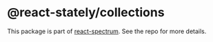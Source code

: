 # @react-stately/collections

This package is part of [react-spectrum](https://github.com/adobe/react-spectrum). See the repo for more details.
